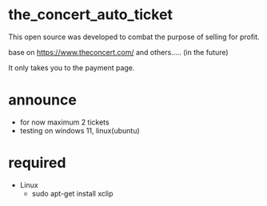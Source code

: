 # the_concert_auto_ticket

This open source was developed to combat the purpose of selling for profit.

base on https://www.theconcert.com/ and others..... (in the future)

It only takes you to the payment page.

# announce

- for now maximum 2 tickets
- testing on windows 11, linux(ubuntu)

# required

- Linux
  - sudo apt-get install xclip
